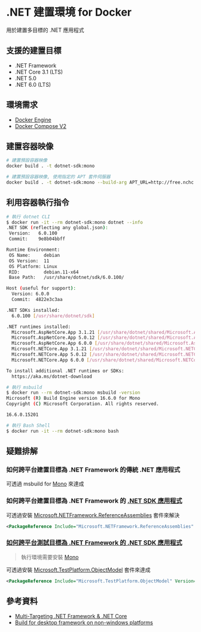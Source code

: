 # .NET 建置環境 for Docker

用於建置多目標的 .NET 應用程式

## 支援的建置目標

- .NET Framework
- .NET Core 3.1 (LTS)
- .NET 5.0
- .NET 6.0 (LTS)

## 環境需求

- [Docker Engine](https://docs.docker.com/install/)
- [Docker Compose V2](https://docs.docker.com/compose/cli-command/)

## 建置容器映像

```sh
# 建置預設容器映像
docker build . -t dotnet-sdk:mono

# 建置預設容器映像, 使用指定的 APT 套件伺服器
docker build . -t dotnet-sdk:mono --build-arg APT_URL=http://free.nchc.org.tw
```

## 利用容器執行指令

```sh
# 執行 dotnet CLI
$ docker run -it --rm dotnet-sdk:mono dotnet --info
.NET SDK (reflecting any global.json):
 Version:   6.0.100
 Commit:    9e8b04bbff

Runtime Environment:
 OS Name:     debian
 OS Version:  11
 OS Platform: Linux
 RID:         debian.11-x64
 Base Path:   /usr/share/dotnet/sdk/6.0.100/

Host (useful for support):
  Version: 6.0.0
  Commit:  4822e3c3aa

.NET SDKs installed:
  6.0.100 [/usr/share/dotnet/sdk]

.NET runtimes installed:
  Microsoft.AspNetCore.App 3.1.21 [/usr/share/dotnet/shared/Microsoft.AspNetCore.App]
  Microsoft.AspNetCore.App 5.0.12 [/usr/share/dotnet/shared/Microsoft.AspNetCore.App]
  Microsoft.AspNetCore.App 6.0.0 [/usr/share/dotnet/shared/Microsoft.AspNetCore.App]
  Microsoft.NETCore.App 3.1.21 [/usr/share/dotnet/shared/Microsoft.NETCore.App]
  Microsoft.NETCore.App 5.0.12 [/usr/share/dotnet/shared/Microsoft.NETCore.App]
  Microsoft.NETCore.App 6.0.0 [/usr/share/dotnet/shared/Microsoft.NETCore.App]

To install additional .NET runtimes or SDKs:
  https://aka.ms/dotnet-download

# 執行 msbuild
$ docker run --rm dotnet-sdk:mono msbuild -version
Microsoft (R) Build Engine version 16.6.0 for Mono
Copyright (C) Microsoft Corporation. All rights reserved.

16.6.0.15201

# 執行 Bash Shell
$ docker run -it --rm dotnet-sdk:mono bash
```

## 疑難排解

### 如何跨平台建置目標為 .NET Framework  的傳統 .NET 應用程式

可透過 msbuild for [Mono](https://www.mono-project.com/) 來達成

### 如何跨平台建置目標為 .NET Framework  的 [.NET SDK 應用程式](https://docs.microsoft.com/dotnet/core/project-sdk/overview)

可透過安裝 [Microsoft.NETFramework.ReferenceAssemblies](https://www.nuget.org/packages/Microsoft.NETFramework.ReferenceAssemblies/) 套件來解決

```xml
<PackageReference Include="Microsoft.NETFramework.ReferenceAssemblies" Version="1.0.2" PrivateAssets="All" Condition="$(TargetFramework.StartsWith('net4')) AND '$(OS)' != 'Windows_NT'"/>
```

### [如何跨平台測試目標為 .NET Framework 的 .NET SDK 應用程式](https://cake-contrib.github.io/Cake.Recipe/docs/known-issues/running-xunit-tests-on-net-framework)

> 執行環境需要安裝 [Mono](https://www.mono-project.com/)

可透過安裝 [Microsoft.TestPlatform.ObjectModel](https://www.nuget.org/packages/Microsoft.TestPlatform.ObjectModel/) 套件來達成

```xml
<PackageReference Include="Microsoft.TestPlatform.ObjectModel" Version="16.10.0" Condition="'$(OS)' != 'Windows_NT'" />
```

## 參考資料

- [Multi-Targeting .NET Framework & .NET Core](https://github.com/mono/docker/issues/63)
- [Build for desktop framework on non-windows platforms](https://github.com/dotnet/sdk/issues/335)
